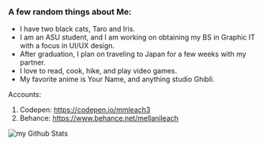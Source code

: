### A few random things about Me:
  - I have two black cats, Taro and Iris.
  - I am an ASU student, and I am working on obtaining my BS in Graphic IT with a focus in UI/UX design.
  - After graduation, I plan on traveling to Japan for a few weeks with my partner.
  - I love to read, cook, hike, and play video games.
  - My favorite anime is Your Name, and anything studio Ghibli.

Accounts:
  1. Codepen: https://codepen.io/mmleach3
  2. Behance: https://www.behance.net/mellanileach

<img align="center" src="https://github-readme-stats.vercel.app/api?username=mmleach3&include_all_commits=true&count_private=true&show_icons=true&line_height=20&title_color=f07fb7&icon_color=1124BB&text_color=A1A1A1&bg_color=0,000000,130F40" alt="my Github Stats"/>

<!--
**mmleach3/mmleach3** is a ✨ _special_ ✨ repository because its `README.md` (this file) appears on your GitHub profile.

Here are some ideas to get you started:

- 🔭 I’m currently working on ...
- 🌱 I’m currently learning ...
- 👯 I’m looking to collaborate on ...
- 🤔 I’m looking for help with ...
- 💬 Ask me about ...
- 📫 How to reach me: ...
- 😄 Pronouns: ...
- ⚡ Fun fact: ...
-->
